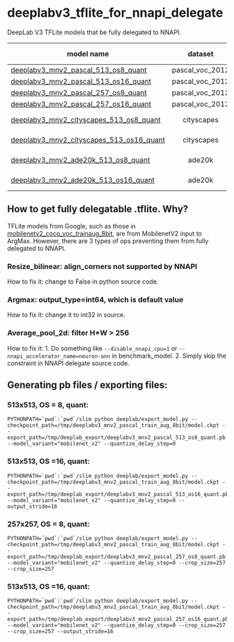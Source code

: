 # deeplabv3_tflite_for_nnapi_delegate
DeepLab V3 TFLite models that be fully delegated to NNAPI.


| model name| dataset | input size| output stride| note |
| --------- |:-------:| ---------:|-------------:|------|
|[deeplabv3_mnv2_pascal_513_os8_quant](pascal_voc_2012/deeplabv3_mnv2_pascal_513_os8_quant.tflite)| pascal_voc_2012 | 513x513 | 8 | |
|[deeplabv3_mnv2_pascal_513_os16_quant](pascal_voc_2012/deeplabv3_mnv2_pascal_513_os16_quant.tflite)| pascal_voc_2012 | 513x513 | 16 | |
|[deeplabv3_mnv2_pascal_257_os8_quant](pascal_voc_2012/deeplabv3_mnv2_pascal_257_os8_quant.tflite)| pascal_voc_2012 | 257x257 | 8 | |
|[deeplabv3_mnv2_pascal_257_os16_quant](pascal_voc_2012/deeplabv3_mnv2_pascal_257_os16_quant.tflite)| pascal_voc_2012 | 257x257 | 16 | |
|[deeplabv3_mnv2_cityscapes_513_os8_quant](cityscapes/deeplabv3_mnv2_cityscapes_513_os8_dummy_quant.tflite)| cityscapes | 513x513 | 8 | dummy quant |
|[deeplabv3_mnv2_cityscapes_513_os16_quant](cityscapes/deeplabv3_mnv2_cityscapes_513_os16_dummy_quant.tflite)| cityscapes | 513x513 | 16 | dummy quant |
|[deeplabv3_mnv2_ade20k_513_os8_quant](ade20k/deeplabv3_mnv2_ade20k_513_os8_dummy_quant.tflite)| ade20k | 513x513 | 8 | dummy quant |
|[deeplabv3_mnv2_ade20k_513_os16_quant](ade20k/deeplabv3_mnv2_ade20k_513_os16_dummy_quant.tflite)| ade20k | 513x513 | 16 | dummy quant |


## How to get fully delegatable .tflite. Why?
TFLite models from Google, such as those in [mobilenetv2_coco_voc_trainaug_8bit](http://download.tensorflow.org/models/deeplabv3_mnv2_pascal_train_aug_8bit_2019_04_26.tar.gz), are from MobilenetV2 input to ArgMax. However, there are 3 types of ops preventing them from fully delegated to NNAPI.

### Resize_bilinear: align_corners not supported by NNAPI
How to fix it: change to False in python source code. 
### Argmax: output_type=int64, which is default value
How to fix it: change it to int32 in source.
### Average_pool_2d: filter H*W > 256
How to fix it: 1. Do something like `--disable_nnapi_cpu=1` or `--nnapi_accelerator_name=neuron-ann` in benchmark_model. 2. Simply skip the constraint in NNAPI delegate source code.

## Generating pb files / exporting files:
### 513x513, OS = 8, quant:
```
PYTHONPATH=`pwd`:`pwd`/slim python deeplab/export_model.py --checkpoint_path=/tmp/deeplabv3_mnv2_pascal_train_aug_8bit/model.ckpt --export_path=/tmp/deeplab_export/deeplabv3_mnv2_pascal_513_os8_quant.pb --model_variant="mobilenet_v2" --quantize_delay_step=0
```
### 513x513, OS =16, quant: 
```
PYTHONPATH=`pwd`:`pwd`/slim python deeplab/export_model.py --checkpoint_path=/tmp/deeplabv3_mnv2_pascal_train_aug_8bit/model.ckpt --export_path=/tmp/deeplab_export/deeplabv3_mnv2_pascal_513_os16_quant.pb --model_variant="mobilenet_v2" --quantize_delay_step=0 --output_stride=16
```
### 257x257, OS = 8, quant:  
```
PYTHONPATH=`pwd`:`pwd`/slim python deeplab/export_model.py --checkpoint_path=/tmp/deeplabv3_mnv2_pascal_train_aug_8bit/model.ckpt --export_path=/tmp/deeplab_export/deeplabv3_mnv2_pascal_257_os8_quant.pb --model_variant="mobilenet_v2" --quantize_delay_step=0 --crop_size=257 --crop_size=257
```
### 513x513, OS =16, quant: 
```
PYTHONPATH=`pwd`:`pwd`/slim python deeplab/export_model.py --checkpoint_path=/tmp/deeplabv3_mnv2_pascal_train_aug_8bit/model.ckpt --export_path=/tmp/deeplab_export/deeplabv3_mnv2_pascal_257_os16_quant.pb --model_variant="mobilenet_v2" --quantize_delay_step=0 --crop_size=257 --crop_size=257 --output_stride=16
```

